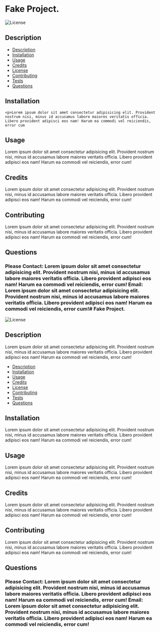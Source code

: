 # Fake Project.

![License](https://img.shields.io/badge/License-MIT,Apache,GPL-blue.svg "License Badge")

## Description




  - [Description](#description)
  - [Installation](#installation)
  - [Usage](#usage)
  - [Credits](#credits)
  - [License](#license)
  - [Contributing](#contributing)
  - [Tests](#tests)
  - [Questions](#Questions)

## Installation

    <p>Lorem ipsum dolor sit amet consectetur adipisicing elit. Provident nostrum nisi, minus id accusamus labore maiores veritatis officia. Libero provident adipisci eos nam! Harum ea commodi vel reiciendis, error cum

## Usage

Lorem ipsum dolor sit amet consectetur adipisicing elit. Provident nostrum nisi, minus id accusamus labore maiores veritatis officia. Libero provident adipisci eos nam! Harum ea commodi vel reiciendis, error cum!

## Credits

Lorem ipsum dolor sit amet consectetur adipisicing elit. Provident nostrum nisi, minus id accusamus labore maiores veritatis officia. Libero provident adipisci eos nam! Harum ea commodi vel reiciendis, error cum!

## Contributing

Lorem ipsum dolor sit amet consectetur adipisicing elit. Provident nostrum nisi, minus id accusamus labore maiores veritatis officia. Libero provident adipisci eos nam! Harum ea commodi vel reiciendis, error cum!

## Questions

### Please Contact: Lorem ipsum dolor sit amet consectetur adipisicing elit. Provident nostrum nisi, minus id accusamus labore maiores veritatis officia. Libero provident adipisci eos nam! Harum ea commodi vel reiciendis, error cum! Email: Lorem ipsum dolor sit amet consectetur adipisicing elit. Provident nostrum nisi, minus id accusamus labore maiores veritatis officia. Libero provident adipisci eos nam! Harum ea commodi vel reiciendis, error cum!# Fake Project.

![License](https://img.shields.io/badge/License-Apache-blue.svg "License Badge")

## Description

Lorem ipsum dolor sit amet consectetur adipisicing elit. Provident nostrum nisi, minus id accusamus labore maiores veritatis officia. Libero provident adipisci eos nam! Harum ea commodi vel reiciendis, error cum!


  - [Description](#description)
  - [Installation](#installation)
  - [Usage](#usage)
  - [Credits](#credits)
  - [License](#license)
  - [Contributing](#contributing)
  - [Tests](#tests)
  - [Questions](#Questions)

## Installation

Lorem ipsum dolor sit amet consectetur adipisicing elit. Provident nostrum nisi, minus id accusamus labore maiores veritatis officia. Libero provident adipisci eos nam! Harum ea commodi vel reiciendis, error cum!

## Usage

Lorem ipsum dolor sit amet consectetur adipisicing elit. Provident nostrum nisi, minus id accusamus labore maiores veritatis officia. Libero provident adipisci eos nam! Harum ea commodi vel reiciendis, error cum!

## Credits

Lorem ipsum dolor sit amet consectetur adipisicing elit. Provident nostrum nisi, minus id accusamus labore maiores veritatis officia. Libero provident adipisci eos nam! Harum ea commodi vel reiciendis, error cum!

## Contributing

Lorem ipsum dolor sit amet consectetur adipisicing elit. Provident nostrum nisi, minus id accusamus labore maiores veritatis officia. Libero provident adipisci eos nam! Harum ea commodi vel reiciendis, error cum!

## Questions

### Please Contact: Lorem ipsum dolor sit amet consectetur adipisicing elit. Provident nostrum nisi, minus id accusamus labore maiores veritatis officia. Libero provident adipisci eos nam! Harum ea commodi vel reiciendis, error cum! Email: Lorem ipsum dolor sit amet consectetur adipisicing elit. Provident nostrum nisi, minus id accusamus labore maiores veritatis officia. Libero provident adipisci eos nam! Harum ea commodi vel reiciendis, error cum!